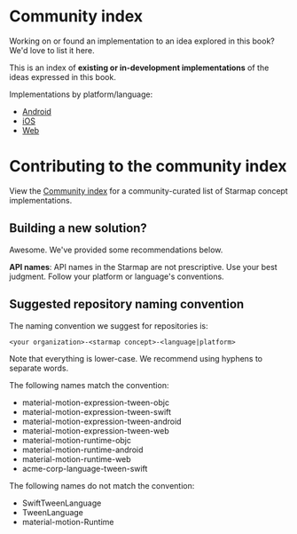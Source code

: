 # Community index

Working on or found an implementation to an idea explored in this book? We'd love to list it here.

This is an index of **existing or in-development implementations** of the ideas expressed in this book.

Implementations by platform/language:

- [Android](android.md)
- [iOS](ios.md)
- [Web](web.md)

# Contributing to the community index

View the [Community index](community/) for a community-curated list of Starmap concept implementations.

## Building a new solution?

Awesome. We've provided some recommendations below.

**API names**: API names in the Starmap are not prescriptive. Use your best judgment. Follow your platform or language's conventions.

## Suggested repository naming convention

The naming convention we suggest for repositories is:

    <your organization>-<starmap concept>-<language|platform>

Note that everything is lower-case. We recommend using hyphens to separate words.

The following names match the convention:

- material-motion-expression-tween-objc
- material-motion-expression-tween-swift
- material-motion-expression-tween-android
- material-motion-expression-tween-web
- material-motion-runtime-objc
- material-motion-runtime-android
- material-motion-runtime-web
- acme-corp-language-tween-swift

The following names do not match the convention:

- SwiftTweenLanguage
- TweenLanguage
- material-motion-Runtime
